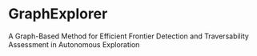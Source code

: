 # GraphExplorer
A Graph-Based Method for Efficient Frontier Detection and Traversability Assessment in Autonomous Exploration

